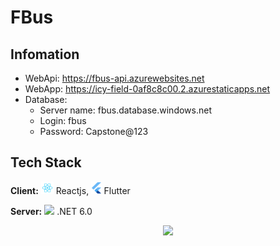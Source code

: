 # FBus

## Infomation

- WebApi: https://fbus-api.azurewebsites.net
- WebApp: https://icy-field-0af8c8c00.2.azurestaticapps.net
- Database: 
    + Server name: fbus.database.windows.net
    + Login: fbus
    + Password: Capstone@123

## Tech Stack

**Client:**  <img src="https://raw.githubusercontent.com/github/explore/80688e429a7d4ef2fca1e82350fe8e3517d3494d/topics/react/react.png" height="20"> Reactjs, <img src="https://raw.githubusercontent.com/dnfield/flutter_svg/7d374d7107561cbd906d7c0ca26fef02cc01e7c8/example/assets/flutter_logo.svg?sanitize=true" height="20"> Flutter

**Server:** <img src="https://github.com/ealflm/tools/blob/main/dot-net-core-7.png?raw=true" height="20"> .NET 6.0

<p align="center">
<img src="https://octodex.github.com/images/surftocat.png" width="300">
</p>
